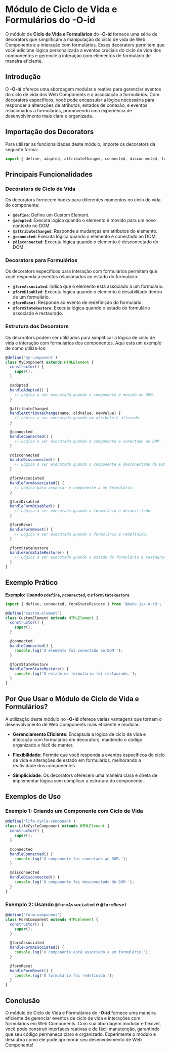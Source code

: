 # Módulo de Ciclo de Vida e Formulários do **-O-id**

O módulo de **Ciclo de Vida e Formulários** do **-O-id** fornece uma série de decorators que simplificam a manipulação do ciclo de vida de Web Components e a interação com formulários. Esses decorators permitem que você adicione lógica personalizada a eventos cruciais do ciclo de vida dos componentes e gerencie a interação com elementos de formulário de maneira eficiente.

## Introdução

O **-O-id** oferece uma abordagem modular e reativa para gerenciar eventos do ciclo de vida dos Web Components e a associação a formulários. Com decorators específicos, você pode encapsular a lógica necessária para responder a alterações de atributos, estados de conexão, e eventos relacionados a formulários, promovendo uma experiência de desenvolvimento mais clara e organizada.

## Importação dos Decorators

Para utilizar as funcionalidades deste módulo, importe os decorators da seguinte forma:

```javascript
import { define, adopted, attributeChanged, connected, disconnected, formAssociated, formDisabled, formReset, formStateRestore } from '@bake-js/-o-id';
```

## Principais Funcionalidades

### Decorators de Ciclo de Vida

Os decorators fornecem hooks para diferentes momentos no ciclo de vida do componente:

- **`@define`**: Define um Custom Element.
- **`@adopted`**: Executa lógica quando o elemento é movido para um novo contexto no DOM.
- **`@attributeChanged`**: Responde a mudanças em atributos do elemento.
- **`@connected`**: Executa lógica quando o elemento é conectado ao DOM.
- **`@disconnected`**: Executa lógica quando o elemento é desconectado do DOM.

### Decorators para Formulários

Os decorators específicos para interação com formulários permitem que você responda a eventos relacionados ao estado do formulário:

- **`@formAssociated`**: Indica que o elemento está associado a um formulário.
- **`@formDisabled`**: Executa lógica quando o elemento é desabilitado dentro de um formulário.
- **`@formReset`**: Responde ao evento de redefinição do formulário.
- **`@formStateRestore`**: Executa lógica quando o estado do formulário associado é restaurado.

### Estrutura dos Decorators

Os decorators podem ser utilizados para simplificar a lógica de ciclo de vida e interação com formulários dos componentes. Aqui está um exemplo de como utilizá-los:

```javascript
@define('my-component')
class MyComponent extends HTMLElement {
  constructor() {
    super();
  }

  @adopted
  handleAdopted() {
    // Lógica a ser executada quando o componente é movido no DOM.
  }

  @attributeChanged
  handleAttributeChange(name, oldValue, newValue) {
    // Lógica a ser executada quando um atributo é alterado.
  }

  @connected
  handleConnected() {
    // Lógica a ser executada quando o componente é conectado ao DOM.
  }

  @disconnected
  handleDisconnected() {
    // Lógica a ser executada quando o componente é desconectado do DOM.
  }

  @formAssociated
  handleFormAssociated() {
    // Lógica para associar o componente a um formulário.
  }

  @formDisabled
  handleFormDisabled() {
    // Lógica a ser executada quando o formulário é desabilitado.
  }

  @formReset
  handleFormReset() {
    // Lógica a ser executada quando o formulário é redefinido.
  }

  @formStateRestore
  handleFormStateRestore() {
    // Lógica a ser executada quando o estado do formulário é restaurado.
  }
}
```

## Exemplo Prático

**Exemplo: Usando `@define`, `@connected`, e `@formStateRestore`**

```javascript
import { define, connected, formStateRestore } from '@bake-js/-o-id';

@define('custom-element')
class CustomElement extends HTMLElement {
  constructor() {
    super();
  }

  @connected
  handleConnected() {
    console.log('O elemento foi conectado ao DOM.');
  }

  @formStateRestore
  handleFormStateRestore() {
    console.log('O estado do formulário foi restaurado.');
  }
}
```

## Por Que Usar o Módulo de Ciclo de Vida e Formulários?

A utilização deste módulo no **-O-id** oferece várias vantagens que tornam o desenvolvimento de Web Components mais eficiente e modular:

- **Gerenciamento Eficiente**: Encapsula a lógica de ciclo de vida e interação com formulários em decorators, mantendo o código organizado e fácil de manter.
  
- **Flexibilidade**: Permite que você responda a eventos específicos do ciclo de vida e alterações de estado em formulários, melhorando a reatividade dos componentes.

- **Simplicidade**: Os decorators oferecem uma maneira clara e direta de implementar lógica sem complicar a estrutura do componente.

## Exemplos de Uso

### Exemplo 1: Criando um Componente com Ciclo de Vida

```javascript
@define('life-cycle-component')
class LifeCycleComponent extends HTMLElement {
  constructor() {
    super();
  }

  @connected
  handleConnected() {
    console.log('O componente foi conectado ao DOM.');
  }

  @disconnected
  handleDisconnected() {
    console.log('O componente foi desconectado do DOM.');
  }
}
```

### Exemplo 2: Usando `@formAssociated` e `@formReset`

```javascript
@define('form-component')
class FormComponent extends HTMLElement {
  constructor() {
    super();
  }

  @formAssociated
  handleFormAssociated() {
    console.log('O componente está associado a um formulário.');
  }

  @formReset
  handleFormReset() {
    console.log('O formulário foi redefinido.');
  }
}
```

## Conclusão

O módulo de Ciclo de Vida e Formulários do **-O-id** fornece uma maneira eficiente de gerenciar eventos de ciclo de vida e interações com formulários em Web Components. Com sua abordagem modular e flexível, você pode construir interfaces reativas e de fácil manutenção, garantindo que seu código permaneça claro e organizado. Experimente o módulo e descubra como ele pode aprimorar seu desenvolvimento de Web Components!

